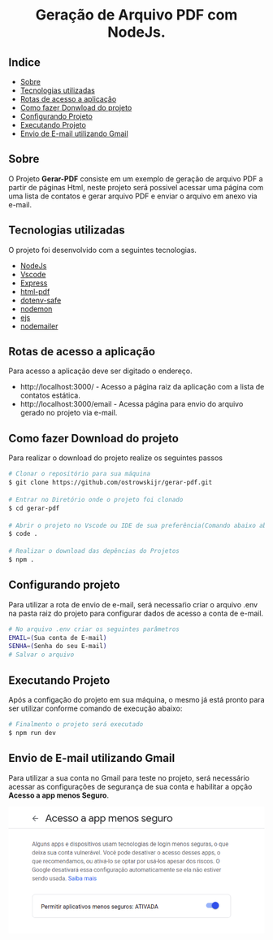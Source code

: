 <h1 align="center">
    Geração de Arquivo PDF com NodeJs.
</h1>

## Indice

- [Sobre](#-sobre)
- [Tecnologias utilizadas](#-tecnologias-utilizadas)
- [Rotas de acesso a aplicação](#-rotas-de-acesso-a-aplicação)
- [Como fazer Donwload do projeto](#-como-fazer-download-do-projeto)
- [Configurando Projeto](#-configurando-projeto)
- [Executando Projeto](#-executando-projeto)
- [Envio de E-mail utilizando Gmail](#-envio-de-e-mail-utilizando-gmail)
##  Sobre
O Projeto **Gerar-PDF** consiste em um exemplo de geração de arquivo PDF a partir de páginas Html, neste projeto será possivel acessar uma página com uma lista de contatos e gerar arquivo PDF e enviar o arquivo em anexo via e-mail.
##  Tecnologias utilizadas
O projeto foi desenvolvido com a seguintes tecnologias.
- [NodeJs](https://www.nodejs.org)
- [Vscode](https://www.code.)
- [Express](https://www.npmjs.com/package/express)
- [html-pdf](https://www.npmjs.com/package/html-pdf)
- [dotenv-safe](https://www.npmjs.com/package/dotenv-safe)
- [nodemon](https://www.npmjs.com/package/nodemon)
- [ejs](https://www.npmjs.com/package/ejs)
- [nodemailer](https://www.npmjs.com/package/nodemailer)

## Rotas de acesso a aplicação
Para acesso a aplicação deve ser digitado o endereço.

- http://localhost:3000/ - Acesso a página raiz da aplicação com a lista de contatos estática.
- http://localhost:3000/email - Acessa página para envio do arquivo gerado no projeto via e-mail.
## Como fazer Download do projeto
Para realizar o download do projeto realize os seguintes passos
```bash
# Clonar o repositório para sua máquina
$ git clone https://github.com/ostrowskijr/gerar-pdf.git

# Entrar no Diretório onde o projeto foi clonado
$ cd gerar-pdf

# Abrir o projeto no Vscode ou IDE de sua preferência(Comando abaixo abre o Vscode na pasta do projeto)
$ code .

# Realizar o download das depências do Projetos
$ npm .
```
## Configurando projeto
Para utilizar a rota de envio de e-mail, será necessaŕio criar o arquivo .env na pasta raiz do projeto para configurar dados de acesso a conta de e-mail.

```bash
# No arquivo .env criar os seguintes parâmetros
EMAIL=(Sua conta de E-mail)
SENHA=(Senha do seu E-mail)
# Salvar o arquivo
```
## Executando Projeto
Após a configação do projeto em sua máquina, o mesmo já está pronto para ser utilizar conforme comando de execução abaixo:
```bash
# Finalmento o projeto será executado
$ npm run dev
```
## Envio de E-mail utilizando Gmail
Para utilizar a sua conta no Gmail para teste no projeto, será necessário acessar as configurações de segurança de sua conta e habilitar a opção **Acesso a app menos Seguro**.

![image](public/gmail.png)